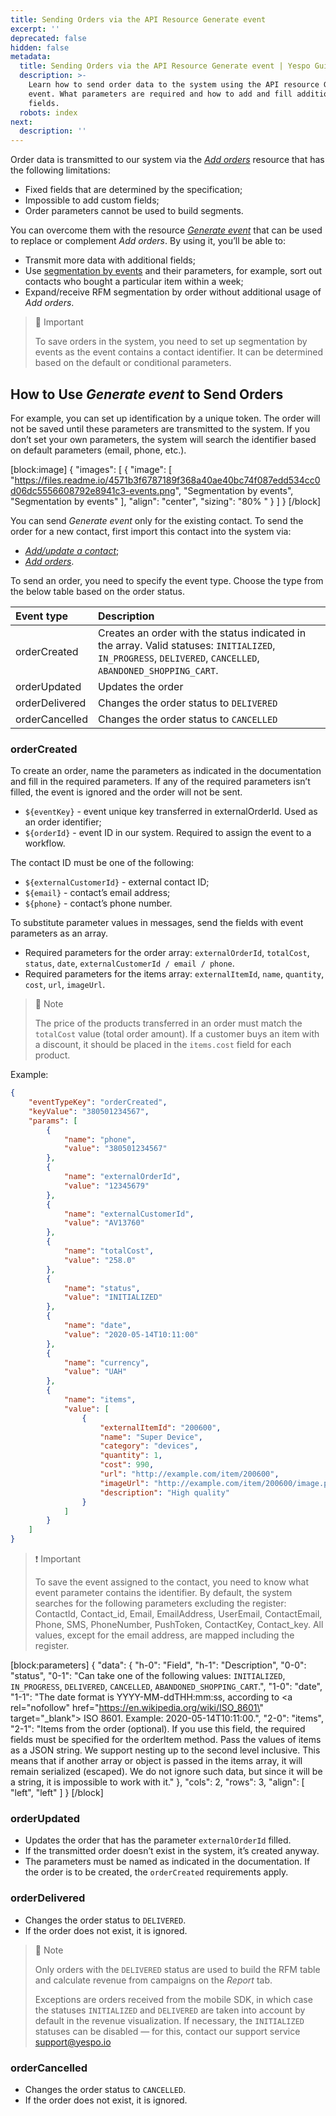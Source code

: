```yaml
---
title: Sending Orders via the API Resource Generate event
excerpt: ''
deprecated: false
hidden: false
metadata:
  title: Sending Orders via the API Resource Generate event | Yespo Guide
  description: >-
    Learn how to send order data to the system using the API resource Generate
    event. What parameters are required and how to add and fill additional
    fields.
  robots: index
next:
  description: ''
---
```

Order data is transmitted to our system via the _[Add orders](https://docs.yespo.io/reference/ordersbulkinsert-1)_ resource that has the following limitations:

- Fixed fields that are determined by the specification;
- Impossible to add custom fields;
- Order parameters cannot be used to build segments.

You can overcome them with the resource _[Generate event](https://docs.yespo.io/reference/registerevent_1)_ that can be used to replace or complement _Add orders_. By using it, you’ll be able to:

- Transmit more data with additional fields;
- Use [segmentation by events](https://docs.yespo.io/docs/how-to-use-event-segmentation) and their parameters, for example, sort out contacts who bought a particular item within a week;
- Expand/receive RFM segmentation by order without additional usage of _Add orders_.

> 📘 Important
> 
> To save orders in the system, you need to set up segmentation by events as the event contains a contact identifier. It can be determined based on the default or conditional parameters.

## How to Use _Generate event_ to Send Orders

For example, you can set up identification by a unique token. The order will not be saved until these parameters are transmitted to the system. If you don’t set your own parameters, the system will search the identifier based on default parameters (email, phone, etc.).

[block:image]
{
  "images": [
    {
      "image": [
        "https://files.readme.io/4571b3f6787189f368a40ae40bc74f087edd534cc0d06dc5556608792e8941c3-events.png",
        "Segmentation by events",
        "Segmentation by events"
      ],
      "align": "center",
      "sizing": "80% "
    }
  ]
}
[/block]


You can send _Generate event_ only for the existing contact. To send the order for a new contact, first import this contact into the system via:

- [_Add/update a contact_](https://docs.yespo.io/reference/addcontact-1);
- [_Add orders_](https://docs.yespo.io/reference/ordersbulkinsert-1).

To send an order, you need to specify the event type. Choose the type from the below table based on the order status.

| Event type     | Description                                                                                                                                                 |
| :------------- | :---------------------------------------------------------------------------------------------------------------------------------------------------------- |
| orderCreated   | Creates an order with the status indicated in the array. Valid statuses: `INITIALIZED`, `IN_PROGRESS`, `DELIVERED`, `CANCELLED`, `ABANDONED_SHOPPING_CART`. |
| orderUpdated   | Updates the order                                                                                                                                           |
| orderDelivered | Changes the order status to `DELIVERED`                                                                                                                     |
| orderCancelled | Changes the order status to `CANCELLED`                                                                                                                     |

### orderCreated

To create an order, name the parameters as indicated in the documentation and fill in the required parameters. If any of the required parameters isn’t filled, the event is ignored and the order will not be sent.

- `${eventKey}` - event unique key transferred in externalOrderId. Used as an order identifier;
- `${orderId}` - event ID in our system. Required to assign the event to a workflow.

The contact ID must be one of the following:

- `${externalCustomerId}` - external contact ID;
- `${email}` - contact’s email address;
- `${phone}` - contact’s phone number.

To substitute parameter values in messages, send the fields with event parameters as an array.

- Required parameters for the order array: `externalOrderId`, `totalCost`, `status`, `date`, `externalCustomerId / email / phone`.
- Required parameters for the items array: `externalItemId`, `name`, `quantity`, `cost`, `url`, `imageUrl`.

> 📘 Note
> 
> The price of the products transferred in an order must match the `totalCost` value (total order amount). If a customer buys an item with a discount, it should be placed in the `items.cost` field for each product.

Example:

```json
{
    "eventTypeKey": "orderCreated",
    "keyValue": "380501234567",
    "params": [
        {
            "name": "phone",
            "value": "380501234567"
        },
        {
            "name": "externalOrderId",
            "value": "12345679"
        },
        {
            "name": "externalCustomerId",
            "value": "AV13760"
        },
        {
            "name": "totalCost",
            "value": "258.0"
        },
        {
            "name": "status",
            "value": "INITIALIZED"
        },
        {
            "name": "date",
            "value": "2020-05-14T10:11:00"
        },
        {
            "name": "currency",
            "value": "UAH"
        },
        {
            "name": "items",
            "value": [
                {
                    "externalItemId": "200600",
                    "name": "Super Device",
                    "category": "devices",
                    "quantity": 1,
                    "cost": 990,
                    "url": "http://example.com/item/200600",
                    "imageUrl": "http://example.com/item/200600/image.png",
                    "description": "High quality"
                }
            ]
        }
    ]
}
```

> ❗️ Important
> 
> To save the event assigned to the contact, you need to know what event parameter contains the identifier. By default, the system searches for the following parameters excluding the register: ContactId, Contact\_id, Email, EmailAddress, UserEmail, ContactEmail, Phone, SMS, PhoneNumber, PushToken, ContactKey, Contact\_key. All values, except for the email address, are mapped including the register.

[block:parameters]
{
  "data": {
    "h-0": "Field",
    "h-1": "Description",
    "0-0": "status",
    "0-1": "Can take one of the following values: `INITIALIZED`, `IN_PROGRESS`, `DELIVERED`, `CANCELLED`, `ABANDONED_SHOPPING_CART`.",
    "1-0": "date",
    "1-1": "The date format is YYYY-MM-ddTHH:mm:ss, according to <a rel=\"nofollow\" href=\"https://en.wikipedia.org/wiki/ISO_8601\" target=\"_blank\"> ISO 8601</a>. Example: 2020-05-14T10:11:00.",
    "2-0": "items",
    "2-1": "Items from the order (optional). If you use this field, the required fields must be specified for the orderItem method. Pass the values of items as a JSON string. We support nesting up to the second level inclusive. This means that if another array or object is passed in the items array, it will remain serialized (escaped). We do not ignore such data, but since it will be a string, it is impossible to work with it."
  },
  "cols": 2,
  "rows": 3,
  "align": [
    "left",
    "left"
  ]
}
[/block]


### orderUpdated

- Updates the order that has the parameter `externalOrderId` filled.
- If the transmitted order doesn’t exist in the system, it’s created anyway.
- The parameters must be named as indicated in the documentation. If the order is to be created, the `orderCreated` requirements apply.

### orderDelivered

- Changes the order status to `DELIVERED`.
- If the order does not exist, it is ignored.

> 📘 Note
> 
> Only orders with the `DELIVERED` status are used to build the RFM table and calculate revenue from campaigns on the _Report_ tab.
> 
> Exceptions are orders received from the mobile SDK, in which case the statuses `INITIALIZED` and `DELIVERED` are taken into account by default in the revenue visualization. If necessary, the `INITIALIZED` statuses can be disabled — for this, contact our support service [support@yespo.io](mailto:support@yespo.io)

### orderCancelled

- Changes the order status to `CANCELLED`.
- If the order does not exist, it is ignored.